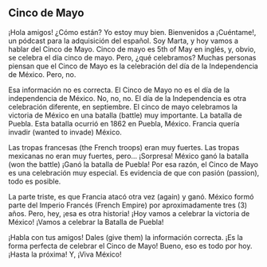 
## Cinco de Mayo

¡Hola amigos! ¿Cómo están? Yo estoy muy bien. Bienvenidos a ¡Cuéntame!, un pódcast para la adquisición del español. Soy Marta, y hoy vamos a hablar del Cinco de Mayo. Cinco de mayo es 5th of May en inglés, y, obvio, se celebra el día cinco de mayo. Pero, ¿qué celebramos? Muchas personas piensan que el Cinco de Mayo es la celebración del día de la Independencia de México. Pero, no.

Esa información no es correcta. El Cinco de Mayo no es el día de la independencia de México. No, no, no. El día de la Independencia es otra celebración diferente, en septiembre. El cinco de mayo celebramos la victoria de México en una batalla (battle) muy importante. La batalla de Puebla. Esta batalla ocurrió en 1862 en Puebla, México. Francia quería invadir (wanted to invade) México.

Las tropas francesas (the French troops) eran muy fuertes. Las tropas mexicanas no eran muy fuertes, pero… ¡Sorpresa! México ganó la batalla (won the battle) ¡Ganó la batalla de Puebla! Por esa razón, el Cinco de Mayo es una celebración muy especial. Es evidencia de que con pasión (passion), todo es posible.

La parte triste, es que Francia atacó otra vez (again) y ganó. México formó parte del Imperio Francés (French Empire) por aproximadamente tres (3) años. Pero, hey, ¡esa es otra historia! ¡Hoy vamos a celebrar la victoria de México! ¡Vamos a celebrar la Batalla de Puebla!

¡Habla con tus amigos! Dales (give them) la información correcta. ¡Es la forma perfecta de celebrar el Cinco de Mayo! Bueno, eso es todo por hoy. ¡Hasta la próxima! Y, ¡Viva México!
